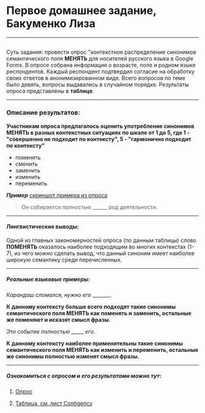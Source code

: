# Первое домашнее задание, Бакуменко Лиза 
****************
## 
Суть задания: провести опрос "контекстное распределение синонимов семантического поля **МЕНЯТЬ** для носителей русского языка в Google Forms. В опросе собрана информация о возрасте, поле и родном языке респондентов. Каждый респондент подтвердил согласие на обработку своих ответов в анонимизированном виде. Всего вопросов по теме было девять, вопросы выдавались в случайном порядке. Результаты опроса представлены в **таблице**.
****************
### Описание результатов:

**Участникам опроса предлагалось оценить употребление синонимов МЕНЯТЬ в разных контекстных ситуациях по шкале от 1 до 5, где 1 - "совершенно не подходит по контексту", 5 - "гармонично подходит по контексту"**

* поменять
* сменить
* заменить
* изменить
* переменить

***Пример*** [скриншот примера из опроса](https://sun9-85.userapi.com/impg/8nOGLx_Wd1--KUZcftVV3yPr_oNYF6jfjRfeBg/x48BVxy7TVE.jpg?size=1080x725&quality=96&sign=febf5b4b070be3e9f8c3e959b029d4f8&type=album)

>Он собирается полностью ______ род деятельности.

*******************
#### Лингвистические выводы:
Одной из главных закономерностей опроса (по данным таблицы) слово **ПОМЕНЯТЬ** оказалось наиболее подходящим во многих контекстах (1-7), из чего можно сделать вывод, что данный синоним имеет наиболее широкую семантику среди перечисленных.
*******************
##### Реальные языковые примеры:

_Карандаш_ _сломался_, _нужно_ _его_ _______.

**К данному контексту больше всего подходят такие синонимы семантического поля МЕНЯТЬ как поменять и заменить, остальные же поменяют и исказят смысл фразы.**

_Это_ _событие_ _полностью_ _____ _его_.

**К данному контексту наиболее применительны такие синонимы семантического поля МЕНЯТЬ как изменить и переменить, остальные же синонимы полностью изменят смысл фразы.**

******************
##### Ознакомиться с опросом и его результатами можно тут:

1. [Опрос](https://forms.gle/SS6saDbCeAPen4NZ7)

2. [Таблица, см. лист Contigency](https://docs.google.com/spreadsheets/d/1HovBaVoGMN0fCTX6NDLVv6WFa4f6MGv9xJ-4WdMKu8g/edit?usp=sharing)



